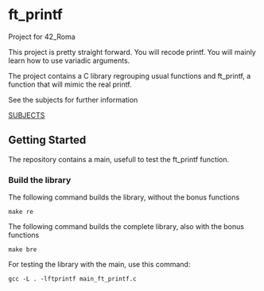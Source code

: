 # ft_printf
Project for 42_Roma

This project is pretty straight forward. You will recode printf.
You will mainly learn how to use variadic arguments.

The project contains a C library regrouping usual functions and ft_printf, a function
that will mimic the real printf.

See the subjects for further information

[SUBJECTS](Resources/en_subject.pdf)

## Getting Started

The repository contains a main, usefull to test the ft_printf function.

### Build the library

The following command builds the library, without the bonus functions
```
make re
```


The following command builds the complete library, also with the bonus functions
```
make bre
```


For testing the library with the main, use this command:
```
gcc -L . -lftprintf main_ft_printf.c
```
